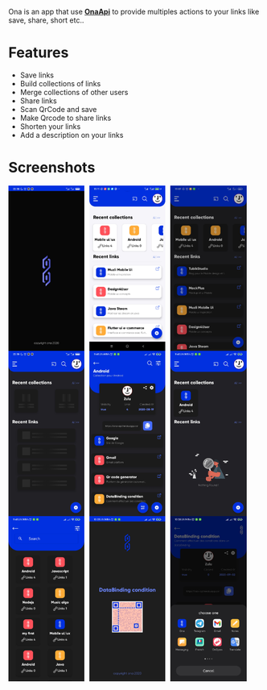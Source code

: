 Ona is an app that use **[OnaApi](https://github.com/llastkrakw/ona-api)** to provide multiples actions to your links like save, share, short etc..

# Features

- Save links
- Build collections of links
- Merge collections of other users
- Share links
- Scan QrCode and save
- Make Qrcode to share links
- Shorten your links
- Add a description on your links

# Screenshots

<img src="https://github.com/llastkrakw/Ona-apk/blob/master/images/Screenshot_2021-02-04-22-30-18-733_com.ona.linkapp.jpg"
     alt="Markdown Monster icon"
     style="float: left; margin-right: 10px;" width=30% height=30%/>

<img src="https://github.com/llastkrakw/Ona-apk/blob/master/images/Screenshot_2020-09-26-15-11-04-270_com.ona.linkapp.jpg"
     alt="Markdown Monster icon"
     style="float: left; margin-right: 10px;" width=30% height=30%/>

<img src="https://github.com/llastkrakw/Ona-apk/blob/master/images/Screenshot_2020-10-10-19-07-08-677_com.ona.linkapp.jpg"
     alt="Markdown Monster icon"
     style="float: left; margin-right: 10px;" width=30% height=30%/>
     
     
<img src="https://github.com/llastkrakw/Ona-apk/blob/master/images/Screenshot_2021-02-04-22-30-25-288_com.ona.linkapp.jpg"
     alt="Markdown Monster icon"
     style="float: left; margin-right: 10px;" width=30% height=30%/>
     
<img src="https://github.com/llastkrakw/Ona-apk/blob/master/images/Screenshot_2021-02-24-09-45-15-051_com.ona.linkapp.jpg"
     alt="Markdown Monster icon"
     style="float: left; margin-right: 10px;" width=30% height=30%/>
     
<img src="https://github.com/llastkrakw/Ona-apk/blob/master/images/Screenshot_2021-02-24-09-45-32-663_com.ona.linkapp.jpg"
     alt="Markdown Monster icon"
     style="float: left; margin-right: 10px;" width=30% height=30%/>
     
<img src="https://github.com/llastkrakw/Ona-apk/blob/master/images/Screenshot_2021-02-24-09-45-56-484_com.ona.linkapp.jpg"
     alt="Markdown Monster icon"
     style="float: left; margin-right: 10px;" width=30% height=30%/>

<img src="https://github.com/llastkrakw/Ona-apk/blob/master/images/Screenshot_2021-02-24-10-25-59-237_com.ona.linkapp.jpg"
     alt="Markdown Monster icon"
     style="float: left; margin-right: 10px;" width=30% height=30%/>
 
 <img src="https://github.com/llastkrakw/Ona-apk/blob/master/images/Screenshot_2021-02-24-10-26-30-712_android.jpg"
     alt="Markdown Monster icon"
     style="float: left; margin-right: 10px;" width=30% height=30%/>
